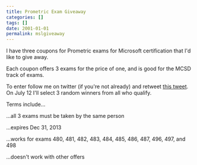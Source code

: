 ```yaml
---
title: Prometric Exam Giveaway
categories: []
tags: []
date: 2001-01-01
permalink: mslgiveaway
---
```


I have three coupons for Prometric exams for Microsoft certification that I'd like to give away.
<!-- more -->

Each coupon offers 3 exams for the price of one, and is good for the MCSD track of exams.

To enter follow me on twitter (if you're not already) and retweet [this tweet](https://twitter.com/codefoster/status/352515149342580737). On July 12 I'll select 3 random winners from all who qualify.

Terms include...

...all 3 exams must be taken by the same person

...expires Dec 31, 2013

...works for exams 480, 481, 482, 483, 484, 485, 486, 487, 496, 497, and 498

...doesn't work with other offers